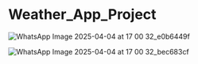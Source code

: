 
# Weather_App_Project

![WhatsApp Image 2025-04-04 at 17 00 32_e0b6449f](https://github.com/user-attachments/assets/5244a5bc-bea0-400b-8979-f6285a865323)

![WhatsApp Image 2025-04-04 at 17 00 32_bec683cf](https://github.com/user-attachments/assets/576e4c0c-ea17-461a-837d-3de73df1a41f)
